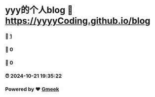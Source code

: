 # yyy的个人blog :link: https://yyyyCoding.github.io/blog 
### :page_facing_up: [1](https://yyyyCoding.github.io/blog/tag.html) 
### :speech_balloon: 0 
### :hibiscus: 0 
### :alarm_clock: 2024-10-21 19:35:22 
### Powered by :heart: [Gmeek](https://github.com/Meekdai/Gmeek)
